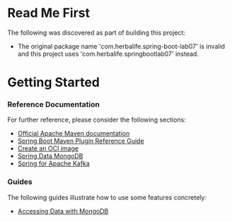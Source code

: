 # Read Me First
The following was discovered as part of building this project:

* The original package name 'com.herbalife.spring-boot-lab07' is invalid and this project uses 'com.herbalife.springbootlab07' instead.

# Getting Started

### Reference Documentation
For further reference, please consider the following sections:

* [Official Apache Maven documentation](https://maven.apache.org/guides/index.html)
* [Spring Boot Maven Plugin Reference Guide](https://docs.spring.io/spring-boot/docs/3.0.6/maven-plugin/reference/html/)
* [Create an OCI image](https://docs.spring.io/spring-boot/docs/3.0.6/maven-plugin/reference/html/#build-image)
* [Spring Data MongoDB](https://docs.spring.io/spring-boot/docs/3.0.6/reference/htmlsingle/#data.nosql.mongodb)
* [Spring for Apache Kafka](https://docs.spring.io/spring-boot/docs/3.0.6/reference/htmlsingle/#messaging.kafka)

### Guides
The following guides illustrate how to use some features concretely:

* [Accessing Data with MongoDB](https://spring.io/guides/gs/accessing-data-mongodb/)

